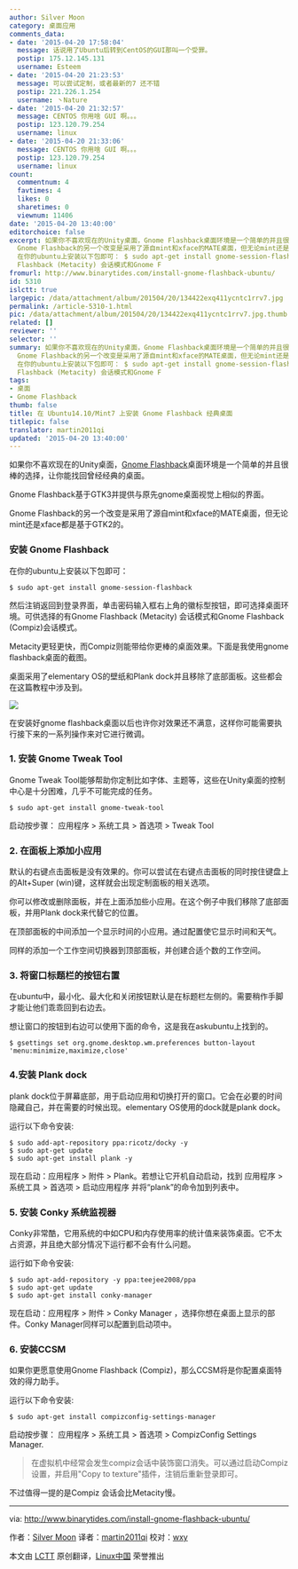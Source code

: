 ```yaml
---
author: Silver Moon
category: 桌面应用
comments_data:
- date: '2015-04-20 17:58:04'
  message: 话说用了Ubuntu后转到CentOS的GUI那叫一个受罪。
  postip: 175.12.145.131
  username: Esteem
- date: '2015-04-20 21:23:53'
  message: 可以尝试定制，或者最新的7 还不错
  postip: 221.226.1.254
  username: 丶Nature
- date: '2015-04-20 21:32:57'
  message: CENTOS 你用啥 GUI 啊。。。
  postip: 123.120.79.254
  username: linux
- date: '2015-04-20 21:33:06'
  message: CENTOS 你用啥 GUI 啊。。。
  postip: 123.120.79.254
  username: linux
count:
  commentnum: 4
  favtimes: 4
  likes: 0
  sharetimes: 0
  viewnum: 11406
date: '2015-04-20 13:40:00'
editorchoice: false
excerpt: 如果你不喜欢现在的Unity桌面，Gnome Flashback桌面环境是一个简单的并且很棒的选择，让你能找回曾经经典的桌面。 Gnome Flashback基于GTK3并提供与原先gnome桌面视觉上相似的界面。
  Gnome Flashback的另一个改变是采用了源自mint和xface的MATE桌面，但无论mint还是xface都是基于GTK2的。 安装 Gnome Flashback
  在你的ubuntu上安装以下包即可： $ sudo apt-get install gnome-session-flashback  然后注销返回到登录界面，单击密码输入框右上角的徽标型按钮，即可选择桌面环境。可供选择的有Gnome
  Flashback (Metacity) 会话模式和Gnome F
fromurl: http://www.binarytides.com/install-gnome-flashback-ubuntu/
id: 5310
islctt: true
largepic: /data/attachment/album/201504/20/134422exq411ycntc1rrv7.jpg
permalink: /article-5310-1.html
pic: /data/attachment/album/201504/20/134422exq411ycntc1rrv7.jpg.thumb.jpg
related: []
reviewer: ''
selector: ''
summary: 如果你不喜欢现在的Unity桌面，Gnome Flashback桌面环境是一个简单的并且很棒的选择，让你能找回曾经经典的桌面。 Gnome Flashback基于GTK3并提供与原先gnome桌面视觉上相似的界面。
  Gnome Flashback的另一个改变是采用了源自mint和xface的MATE桌面，但无论mint还是xface都是基于GTK2的。 安装 Gnome Flashback
  在你的ubuntu上安装以下包即可： $ sudo apt-get install gnome-session-flashback  然后注销返回到登录界面，单击密码输入框右上角的徽标型按钮，即可选择桌面环境。可供选择的有Gnome
  Flashback (Metacity) 会话模式和Gnome F
tags:
- 桌面
- Gnome Flashback
thumb: false
title: 在 Ubuntu14.10/Mint7 上安装 Gnome Flashback 经典桌面
titlepic: false
translator: martin2011qi
updated: '2015-04-20 13:40:00'
---
```


如果你不喜欢现在的Unity桌面，[Gnome Flashback](https://wiki.gnome.org/action/show/Projects/GnomeFlashback?action=show&redirect=GnomeFlashback)桌面环境是一个简单的并且很棒的选择，让你能找回曾经经典的桌面。


Gnome Flashback基于GTK3并提供与原先gnome桌面视觉上相似的界面。


Gnome Flashback的另一个改变是采用了源自mint和xface的MATE桌面，但无论mint还是xface都是基于GTK2的。


### 安装 Gnome Flashback


在你的ubuntu上安装以下包即可：



```
$ sudo apt-get install gnome-session-flashback

```

然后注销返回到登录界面，单击密码输入框右上角的徽标型按钮，即可选择桌面环境。可供选择的有Gnome Flashback (Metacity) 会话模式和Gnome Flashback (Compiz)会话模式。


Metacity更轻更快，而Compiz则能带给你更棒的桌面效果。下面是我使用gnome flashback桌面的截图。


桌面采用了elementary OS的壁纸和Plank dock并且移除了底部面板。这些都会在这篇教程中涉及到。


![](/data/attachment/album/201504/20/134422exq411ycntc1rrv7.jpg)


在安装好gnome flashback桌面以后也许你对效果还不满意，这样你可能需要执行接下来的一系列操作来对它进行微调。


### 1. 安装 Gnome Tweak Tool


Gnome Tweak Tool能够帮助你定制比如字体、主题等，这些在Unity桌面的控制中心是十分困难，几乎不可能完成的任务。



```
$ sudo apt-get install gnome-tweak-tool

```

启动按步骤： 应用程序 > 系统工具 > 首选项 > Tweak Tool


### 2. 在面板上添加小应用


默认的右键点击面板是没有效果的。你可以尝试在右键点击面板的同时按住键盘上的Alt+Super (win)键，这样就会出现定制面板的相关选项。


你可以修改或删除面板，并在上面添加些小应用。在这个例子中我们移除了底部面板，并用Plank dock来代替它的位置。


在顶部面板的中间添加一个显示时间的小应用。通过配置使它显示时间和天气。


同样的添加一个工作空间切换器到顶部面板，并创建合适个数的工作空间。


### 3. 将窗口标题栏的按钮右置


在ubuntu中，最小化、最大化和关闭按钮默认是在标题栏左侧的。需要稍作手脚才能让他们乖乖回到右边去。


想让窗口的按钮到右边可以使用下面的命令，这是我在askubuntu上找到的。



```
$ gsettings set org.gnome.desktop.wm.preferences button-layout 'menu:minimize,maximize,close'

```

### 4.安装 Plank dock


plank dock位于屏幕底部，用于启动应用和切换打开的窗口。它会在必要的时间隐藏自己，并在需要的时候出现。elementary OS使用的dock就是plank dock。


运行以下命令安装:



```
$ sudo add-apt-repository ppa:ricotz/docky -y 
$ sudo apt-get update 
$ sudo apt-get install plank -y

```

现在启动：应用程序 > 附件 > Plank。若想让它开机自动启动，找到 应用程序 > 系统工具 > 首选项 > 启动应用程序 并将“plank”的命令加到列表中。


### 5. 安装 Conky 系统监视器


Conky非常酷，它用系统的中如CPU和内存使用率的统计值来装饰桌面。它不太占资源，并且绝大部分情况下运行都不会有什么问题。


运行如下命令安装:



```
$ sudo apt-add-repository -y ppa:teejee2008/ppa
$ sudo apt-get update
$ sudo apt-get install conky-manager

```

现在启动：应用程序 > 附件 > Conky Manager ，选择你想在桌面上显示的部件。Conky Manager同样可以配置到启动项中。


### 6. 安装CCSM


如果你更愿意使用Gnome Flashback (Compiz)，那么CCSM将是你配置桌面特效的得力助手。


运行以下命令安装:



```
$ sudo apt-get install compizconfig-settings-manager

```

启动按步骤： 应用程序 > 系统工具 > 首选项 > CompizConfig Settings Manager.



> 
> 在虚拟机中经常会发生compiz会话中装饰窗口消失。可以通过启动Compiz设置，并启用"Copy to texture"插件，注销后重新登录即可。
> 
> 
> 


不过值得一提的是Compiz 会话会比Metacity慢。




---


via: <http://www.binarytides.com/install-gnome-flashback-ubuntu/>


作者：[Silver Moon](https://plus.google.com/117145272367995638274/posts) 译者：[martin2011qi](https://github.com/martin2011qi) 校对：[wxy](https://github.com/wxy)


本文由 [LCTT](https://github.com/LCTT/TranslateProject) 原创翻译，[Linux中国](http://linux.cn/) 荣誉推出